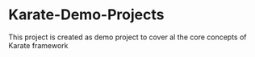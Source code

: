 # Karate-Demo-Projects
This project is created as demo project to cover al the core concepts of Karate framework
